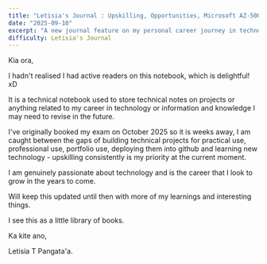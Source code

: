 ```yaml
---
title: "Letisia's Journal : Upskilling, Opportunities, Microsoft AZ-500"
date: "2025-09-10"
excerpt: "A new journal feature on my personal career journey in technology, authenticity is where I thrive on."
difficulty: Letisia's Journal
---
```


Kia ora,

I hadn't realised I had active readers on this notebook, which is delightful! xD 

It is a technical notebook used to store technical notes on projects or anything related to my career in technology or information and knowledge I may need to revise in the future.

I've originally booked my exam on October 2025 so it is weeks away, I am caught between the gaps of building technical projects for practical use, professional use, portfolio use, deploying them into github and learning new technology - upskilling consistently is my priority at the current moment.

I am genuinely passionate about technology and is the career that I look to grow in the years to come.

Will keep this updated until then with more of my learnings and interesting things. 

I see this as a little library of books.

Ka kite ano,

Letisia T Pangata'a.